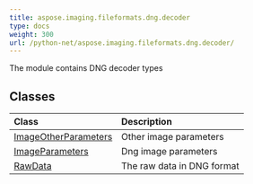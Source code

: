 ```yaml
---
title: aspose.imaging.fileformats.dng.decoder
type: docs
weight: 300
url: /python-net/aspose.imaging.fileformats.dng.decoder/
---
```



The module contains DNG decoder types

## **Classes**
|**Class**|**Description**|
| :- | :- |
|[ImageOtherParameters](/imaging/python-net/aspose.imaging.fileformats.dng.decoder/imageotherparameters/)|Other image parameters|
|[ImageParameters](/imaging/python-net/aspose.imaging.fileformats.dng.decoder/imageparameters/)|Dng image parameters|
|[RawData](/imaging/python-net/aspose.imaging.fileformats.dng.decoder/rawdata/)|The raw data in DNG format|
